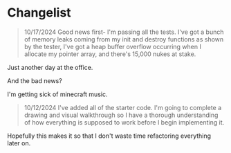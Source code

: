 # Changelist

> 10/17/2024
Good news first- I'm passing all the tests. I've got a bunch of memory leaks coming
from my init and destroy functions as shown by the tester, I've got a heap buffer overflow occurring when I allocate my pointer array, and there's 15,000 nukes at stake.

Just another day at the office.

And the bad news?

I'm getting sick of minecraft music.

> 10/12/2024
I've added all of the starter code. I'm going to complete a drawing and visual
walkthrough so I have a thorough understanding of how everything is supposed to 
work before I begin implementing it.

Hopefully this makes it so that I don't waste time refactoring everything later 
on. 
